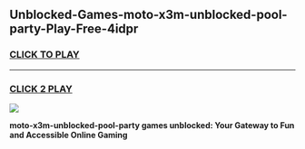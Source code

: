 
## Unblocked-Games-moto-x3m-unblocked-pool-party-Play-Free-4idpr
<h3>
<a href="https://premium76.site?title=moto-x3m-unblocked-pool-party&ref=10A">CLICK TO PLAY</a></h3>
<hr>

<h3>
<a href="https://premium76.site?title=moto-x3m-unblocked-pool-party&ref=10A">CLICK 2 PLAY</a>
  
</h3>

<a href="https://premium76.site?title=moto-x3m-unblocked-pool-party&ref=10A"><img src="https://clearcache.store/games.png"></a>


**moto-x3m-unblocked-pool-party games unblocked: Your Gateway to Fun and Accessible Online Gaming**
